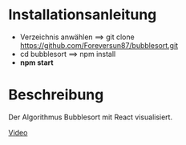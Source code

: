 # Installationsanleitung
* Verzeichnis anwählen ==> git clone https://github.com/Foreversun87/bubblesort.git
* cd bubblesort ==> npm install
* **npm start**

# Beschreibung
Der Algorithmus Bubblesort mit React visualisiert.

<a href="https://youtu.be/TvtXrdjUid8" target="_blank">Video</a>
